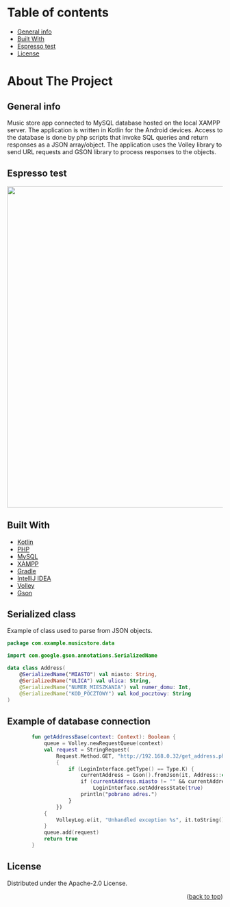# Table of contents
* [General info](#general-info)
* [Built With](#built-with)
* [Espresso test](#espresso-test)
* [License](#license)

# About The Project

## General info
Music store app connected to MySQL database hosted on the local XAMPP server. The application is written in Kotlin for the Android devices. Access to the database is done by php scripts that invoke SQL queries and return responses as a JSON array/object. The application uses the Volley library to send URL requests and GSON library to process responses to the objects.

## Espresso test
<img src="https://github.com/jarekkopaczewski/music_store/blob/42b8d69d67fb717a10f988b8de4b53004fa91962/pres.gif" height="750"/>

## Built With

* [Kotlin](https://kotlinlang.org/)
* [PHP](https://www.php.net/)
* [MySQL](https://www.mysql.com/)
* [XAMPP](https://www.apachefriends.org/pl/index.html)
* [Gradle](https://gradle.org/)
* [IntelliJ IDEA](https://www.jetbrains.com/idea/)
* [Volley](https://github.com/google/volley)
* [Gson](https://github.com/google/gson)

## Serialized class 
Example of class used to parse from JSON objects.

```kotlin
package com.example.musicstore.data

import com.google.gson.annotations.SerializedName

data class Address(
    @SerializedName("MIASTO") val miasto: String,
    @SerializedName("ULICA") val ulica: String,
    @SerializedName("NUMER_MIESZKANIA") val numer_domu: Int,
    @SerializedName("KOD_POCZTOWY") val kod_pocztowy: String
)
```
## Example of database connection

```kotlin
        fun getAddressBase(context: Context): Boolean {
            queue = Volley.newRequestQueue(context)
            val request = StringRequest(
                Request.Method.GET, "http://192.168.0.32/get_address.php?id=${LoginInterface.getClientID()}",
                {
                    if (LoginInterface.getType() == Type.K) {
                        currentAddress = Gson().fromJson(it, Address::class.java)
                        if (currentAddress.miasto != "" && currentAddress.ulica != "" && currentAddress.numer_domu != 0 && currentAddress.kod_pocztowy != "")
                            LoginInterface.setAddressState(true)
                        println("pobrano adres.")
                    }
                })
            {
                VolleyLog.e(it, "Unhandled exception %s", it.toString());
            }
            queue.add(request)
            return true
        }

```
## License

Distributed under the Apache-2.0 License.

<p align="right">(<a href="#top">back to top</a>)</p>
